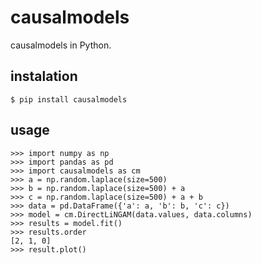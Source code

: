 # causalmodels
causalmodels in Python.

## instalation

    $ pip install causalmodels

## usage

    >>> import numpy as np
    >>> import pandas as pd
    >>> import causalmodels as cm
    >>> a = np.random.laplace(size=500)
    >>> b = np.random.laplace(size=500) + a
    >>> c = np.random.laplace(size=500) + a + b
    >>> data = pd.DataFrame({'a': a, 'b': b, 'c': c})
    >>> model = cm.DirectLiNGAM(data.values, data.columns)
    >>> results = model.fit()
    >>> results.order
    [2, 1, 0]
    >>> result.plot()
